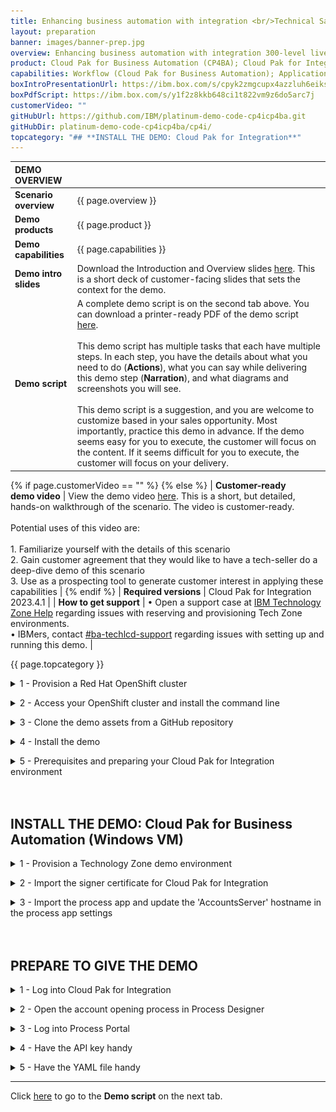 ```yaml
---
title: Enhancing business automation with integration <br/>Technical Sales Level 3 demo
layout: preparation
banner: images/banner-prep.jpg
overview: Enhancing business automation with integration 300-level live demo
product: Cloud Pak for Business Automation (CP4BA); Cloud Pak for Integration (CP4I)
capabilities: Workflow (Cloud Pak for Business Automation); Application integration (Cloud Pak for Integration)
boxIntroPresentationUrl: https://ibm.box.com/s/cpyk2zmgcupx4azzluh6eiks72j33ua3
boxPdfScript: https://ibm.box.com/s/y1f2z8kkb648ci1t822vm9z6do5arc7j
customerVideo: ""
gitHubUrl: https://github.com/IBM/platinum-demo-code-cp4icp4ba.git
gitHubDir: platinum-demo-code-cp4icp4ba/cp4i/
topcategory: "## **INSTALL THE DEMO: Cloud Pak for Integration**"
---
```


<span id="place1"></span>

<span id="top"></span>

| **DEMO OVERVIEW** | | 
| :---         | :--- |
| **Scenario overview** | {{ page.overview }} |
| **Demo products** | {{ page.product }} |
| **Demo capabilities** | {{ page.capabilities }} |
| **Demo intro slides** | Download the Introduction and Overview slides <a href="./files/Enhancing Business Automation with Integration Platinum Demo - Intro deck.pptx" target="_blank" rel="noreferrer">here</a>. This is a short deck of customer-facing slides that sets the context for the demo. |
| **Demo script** | A complete demo script is on the second tab above. You can download a printer-ready PDF of the demo script <a href="./files/Enhancing Business Automation with Integration Platinum Demo - PDF script.pdf" target="_blank" rel="noreferrer">here</a>.<br/><br/> This demo script has multiple tasks that each have multiple steps. In each step, you have the details about what you need to do (**Actions**), what you can say while delivering this demo step (**Narration**), and what diagrams and screenshots you will see.<br/><br/>This demo script is a suggestion, and you are welcome to customize based in your sales opportunity. Most importantly, practice this demo in advance. If the demo seems easy for you to execute, the customer will focus on the content. If it seems difficult for you to execute, the customer will focus on your delivery. |
{% if page.customerVideo == "" %}
{% else %}
| **Customer-ready <br/>demo video** | View the demo video <a href="{{ page.customerVideo }}" target="_blank" rel="noreferrer">here</a>. This is a short, but detailed, hands-on walkthrough of the scenario. The video is customer-ready.<br/><br/>Potential uses of this video are:<br/><br/>1. Familiarize yourself with the details of this scenario <br/>2. Gain customer agreement that they would like to have a tech-seller do a deep-dive demo of this scenario <br/>3. Use as a prospecting tool to generate customer interest in applying these capabilities |
{% endif %}
| **Required versions** | Cloud Pak for Integration 2023.4.1 |
| **How to get support** | • Open a support case at <a href="https://techzone.ibm.com/help" target="_blank" rel="noreferrer">IBM Technology Zone Help</a> regarding issues with reserving and provisioning Tech Zone environments.<br/>• IBMers, contact <a href="https://ibm.enterprise.slack.com/archives/C06HT5PHLN9" target="_blank" rel="noreferrer">#ba-techlcd-support</a>  regarding issues with setting up and running this demo. |

{{ page.topcategory }}

<details markdown="1">

<summary>1 - Provision a Red Hat OpenShift cluster</summary>

To provision your own Red Hat OpenShift cluster for the Cloud Pak for Integration, follow these steps: <br/>

1. To deploy a Red Hat OpenShift cluster, go <a href="https://techzone.ibm.com/my/reservations/create/63a3a25a3a4689001740dbb3" target="_blank" rel="noreferrer">here</a>. Select if you prefer to make a reservation now or schedule for later. 
<br/><img src="../integration/images/prep-image001.png" width="800" />
<br/>

2. If you do not have a sales opportunity, select the purpose **Practice / Self-Education** (1) for a 2-day reservation (which can be extended without any approvals to 6 days) and fill in the **Purpose description** (2).
<br/><img src="../integration/images/prep-image002.png" width="800" />
<br/>

3. Select the **Preferred Geography**.
<br/><img src="../integration/images/prep-image003.png" width="800" />
<br/>

4. Several additional fields will appear. Select **4.14** (1) as the OpenShift version, **ODF - 2TB** (2) for the storage, **16 vCPU x 64 GB - 100 GB ephemeral storage** (3) as the worker node flavor, accept the terms and conditions (4) and click **Submit**.
<br/><img src="../integration/images/prep-image004.png" width="800" />
<br/>

5. You will receive a few emails as the provisioning process continues. You should expect the final email to be sent after an hour. The final email should look similar to the following.
<br/><img src="../integration/images/prep-image005.png" width="800" />
<br/>

**[Go to top](#top)**

<br/><br/>

</details>

<span id="AccessOpenShift"></span>

<details markdown="1">

<summary>2 - Access your OpenShift cluster and install the command line</summary>


In this section, you access your OpenShift cluster and install the OpenShift command line tool. 

1. Open the **Reservation ID** link that was included in the "Reservation Ready on IBM Technology Zone" email.
<br/><img src="../integration/images/prep-image101.png" width="800" />
<br/>

2. Copy the kubeadmin **Password** (1) and open the OpenShift console by clicking on **Open your IBM Cloud environment** (2).
<br/><img src="../integration/images/prep-image102.png" width="800" />
<br/>

3. Use **kubeadmin** (1) as the user, paste the **Password** (2) and click **Login** (3).
<br/><img src="../integration/images/prep-image103.png" width="800" />
<br/>

4. On the web console page, click **?** (1), and select **Command line tools** (2).
<br/><img src="../integration/images/prep-image104.png" width="800" />
<br/>

5. Follow the links to install the OpenShift Command Line Interface (CLI) for your Operating System.
<br/><img src="../integration/images/prep-image105.png" width="800" />
<br/>

6. To configure the command line on your machine, click on the down arrow to the right of kubeadmin (1) and select **Copy login command**.
<br/><img src="../integration/images/prep-image106-1.png" width="800" />
</br>

7. Click on **Display token**.

8. Copy the **Login with this token** and run in the command line.
<br/><img src="../integration/images/prep-image106-2.png" width="800" />
</br>

You have successfully configured the Openshift command line on your machine.

<br/>

**[Go to top](#top)**

<br/><br/>

</details>

<span id="cloneGitHub"></span>

<details markdown="1">

<summary>3 - Clone the demo assets from a GitHub repository</summary>

To copy the repository you will need to have the Git CLI on your machine. If you don’t have it, follow the installation steps described in this <a href="https://github.com/git-guides/install-git" target="_blank" rel="noreferrer">page</a>, based on your operating system.


1. To download the scripts to install the demo, create a new directory, change to this newly created directory, and run the following command:

   ```git clone {{ page.gitHubUrl }}```

   <br/>

2. Change to the new {{ page.gitHubDir }} directory:
   
   ```cd {{ page.gitHubDir }}```

   <br/>

**[Go to top](#top)**

<br/><br/>

</details>

<span id="installDemo"></span>

<details markdown="1">

<summary>4 - Install the demo</summary>

1. To deploy the demo run:

   ```./deploy.sh```

   This will automatically deploy the resources into the CP4I namespace.


2. The deployment will take approximately 30-45 minutes to install. Wait for the deployment to complete. The URL and credentials will be shown once the installation is complete. 
   <img src="images/prep-image209.png" width="800" />

Your have installed the Cloud Pak for Integration ready to be configured.

**[Go to top](#top)**
</details>

<span id="installprereqs"></span>

<details markdown="1">

<summary>5 - Prerequisites and preparing your Cloud Pak for Integration environment</summary>

**Connect Cloud Pak for Integration to your endpoints**<br/>

Now, let's configure our services endpoints in Cloud Pak for Integration.<br/>

1.	Return to the command line and access the Platform Navigator using the provided URL. Copy and paste  the **Username** (1) and **Password** (2) from the command line output, and click **Sign In** (3).<br/><img src="images/prep-image209.png" width="800" /><br/><img src="images/prep-image210.png" width="800" /><br/>

2. You will be asked to provide a new password as you are using a temporary password. Provide a new password and click **Submit**. <br/><img src="images/prep-501.png" width="800" /><br/>

2. In the menu on the top left, open the **Design** folder (1) and select **Integrations** (2). <br/><img src="images/prep-44.png" width="800" /><br/>

3. Click on the **ace-designer-demo** entry. <br/><img src="images/prep-44-2.png" width="800" /><br/>

4. Click the **Catalog** icon to see a list of the available connectors. <br/><img src="images/prep-45.png" width="800" /><br/>

5. To configure the MQ connection, search for **'IBM MQ'** (1) and click **Connect** (2). <br/><img src="images/prep-46.png" width="800" /><br/>

6. Enter **'basicmq'** for the **Queue manager name** (1), **'basicmq-ibm-mq'** for the **Queue manager hostname** (2), and **'1414'** for the **Listener port number** (3). <br/><img src="images/prep-48.png" width="800" /><br/>

7. Enter **'SYSTEM.DEF.SVRCONN'** for the **Channel name** (1), and click **Connect** (2). <br/><img src="images/prep-49.png" width="800" /><br/>

8. Click **Continue**. <br/><img src="images/prep-50.png" width="800" /><br/>

9. Scroll to the top of the page, and click the **+** button to the right of the search bar. <br/><img src="images/prep-51.png" width="800" /><br/>

10. Access the API definition for the external account service <a href="https://raw.githubusercontent.com/IBM/platinum-demo-code-cp4icp4ba/main/cp4i/appConnect/CustomerAccountOpenAPIJSONServer.yaml" target="_blank" rel="noreferrer">here</a>. Download the file using **File** --> **Save Page as**.<br/><br/>

11. Assure **Import a connector file or API document** (1) is selected and select **Next** (2).
<br/><img src="images/prep-52.png" width="800" /><br/>

12. Select **OpenAPI** (1) for the Document type, use the downloaded **CustomerAccountOpenAPIJSONServer.yaml** file (2), and click **Next** (3). <br/><img src="images/prep-52-1.png" width="800" /><br/>

12. Click **Import API**. <br/><img src="images/prep-53.png" width="800" /><br/>

13. Search for **Customer Account** (1), and click **Connect** (2). <br/><img src="images/prep-54.png" width="800" /><br/>

14. Scroll down and click **Connect**.<br/><br/>

**Import flows to App Connect Designer**<br/>

1. Download the following two files: <br/> • <a href="https://raw.githubusercontent.com/IBM/platinum-demo-code-cp4icp4ba/main/cp4i/appConnect/MQExternalProvider.yaml" target="_blank" rel="noreferrer">MQ flow to simulate the acquired bank</a> <br/> • <a href="https://raw.githubusercontent.com/IBM/platinum-demo-code-cp4icp4ba/main/cp4i/appConnect/Accounts.yaml" target="_blank" rel="noreferrer">Accounts API flow that workflow will use</a><br/>

2. Import the **MQExternalProvider.yaml** file by clicking the **Dashboard** icon (1), then **New** (2), and then **Import flow…** (3). <br/><img src="images/prep-55.png" width="800" /><br/>

3. Use the downloaded **MQExternalProvider.yaml** file (1), and click **Import** (2). <br/><img src="images/prep-56.png" width="800" /><br/>

4. Start the imported flow by selecting **Start flow** (1). <br/><img src="images/prep-57.png" width="800" /><br/>

5. Repeat steps 2 - 4 for the **Accounts.yaml** file. This time, the flow is started by switching the toggle from **Stopped** to **Started**. <br/><img src="images/prep-58.png" width="800" /><br/>

<br/>
<br/>

**Test the flow**<br/>

1. Select the **Test** tab (1), **Get /Accounts/{customerId}** operation (2), and then the **Try it** tab (3). <br/><img src="images/prep-61.png" width="800" /><br/>

2. Scroll down and enter '**1234567890**' in the **customerId** field (1), and click **Send** (2). <br/><img src="images/prep-62.png" width="800" /><br/>

3. The first test will fail due to a known timeout issue with the error shown in the screenshot below. Click **Send** a second time to receive the correct response. <br/><img src="images/prep_63.png" width="800" /><br/>

4. You will see the following correct response. <br/><img src="images/prep-64.png" width="800" /><br/>

5. Three environmentally specific pieces of information are required to integrate the API into the workflow: the API URL, client ID and hostname. <br/><br/> Scroll to the top of the screen and save the **API URL** (1) and **client ID** (2).<br/><br/>The hostname is contained within the API URL. It is the portion between "https://" and the next "/". <br/><br/> The hostname will look like this: ademo-gw-gateway-cp4i.itzroks-120000k3ak-vzlud5-4b4a324f027aea19c5cbc0c3275c4656-0000.eu-de.containers.appdomain.cloud<br/><br/>Save the hostname, API URL and client ID.<br/><img src="images/prep-65.png" width="800" /><br/>

**[Go to top](#top)**

</details>

<br/>
<br/>

## **INSTALL THE DEMO: Cloud Pak for Business Automation (Windows VM)**

<details markdown="1">

<summary>1 - Provision a Technology Zone demo environment</summary>

1.  Reserve a Technology Zone demo environment <a href="https://techzone.ibm.com/collection/ibm-business-automation-traditional-and-on-premise/environments" target="_blank" rel="noreferrer">here</a>.

2. Wait until your reservation status is **Ready** on the IBM Technology Zone’s **My Library → My Reservations** page. (You can either keep refreshing the My Reservation page or wait for a confirmation email.)<br/><br/>When your reservation is **Ready**, click the reservation tile to view the reservation details.<br/><img src="images/prep-res-ready.png" width="300" /><br/>

3. On the reservation details page, copy or bookmark the **Published services** links for **BAW Workflow Center** and **BAW Process Portal**.<br/><br/>When your reservation is **Ready**, click the reservation tile to view the reservation details.<br/><img src="images/prep-published-services.png" width="800" /><br/>

**[Go to top](#top)**

<br/><br/>

</details>

<span id="ImportCertificate"></span>

<details markdown="1">

<summary>2 - Import the signer certificate for Cloud Pak for Integration</summary>

1. Open the BAW **VM Remote Console.** Use the links on the reservation page. Open the link on the left. Then click to open the console in **Full screen**.<br/><img src="images/prep-baw-remote.png" width="300" /><br/>

2. Click the red **Ctrl+Alt+Del** button. <br/><br/> <img src="images/pre-ba-vm-button.png" width="300" /><br/>

3. Click **Yes** on the **Networks** dialog box.

   <inline-notification text="The first time you access the VM, you will be presented with the network option below. It is imperative to select YES. (Otherwise, the VM will not be properly configured for this demo.)"></inline-notification>
   <img src="images/prep-networks-yes.png" width="300" />


4. On the Windows desktop, double-click the **WebSphere Console** shortcut to open the WebSphere Console.<br/> <img src="images/prep-websphere-console.png" width="300" /><br/>

5. Click **Advanced…**, then **Accept the Risk and Continue** to continue past the security warning.<br/><br/>

6. Enter '**admin**' as the **User ID** and '**admin**' as the **Password**. <br/> <img src="images/prep-2.png" width="800" /><br/>

7. Open **Security** (1) and click **SSL certificate and key management** (2). <br/> <img src="images/prep-3.png" width="800" />

8. Click **Key stores and certificates**. <br/> <img src="images/prep-4.png" width="800" /><br/>

9. Click **CellDefaultTrustStore**. <br/> <img src="images/prep-5.png" width="800" />

10. Click **Signer certificates**. <br/> <img src="images/prep-6.png" width="800" /><br/>

11. Click **Retrieve from port**. <br/> <img src="images/prep-7.png" width="800" /><br/>

12. For **Host**, enter your Cloud Pak for Integration ROKS hostname. For **Port**, enter '**443**'. For **Alias**, enter '**integration-1**'. Click **Retrieve signer information**. <br/><img src="images/prep-8.png" width="800" /><br/>

13. Click **Apply**.<br/> <img src="images/prep-9.png" width="800" /><br/>

14. Click **Save**. <br/><img src="images/prep-10.png" width="800" /><br/>

15. The new certificate is now added. <br/><img src="images/prep-11.png" width="800" /><br/>

You can now close the BAW VM console window.

**[Go to top](#top)**

<br/><br/>

</details>

<span id="ImportProcessFlow"></span>

<details markdown="1">

<summary>3 - Import the process app and update the 'AccountsServer' hostname in the process app settings</summary>


Before completing this section, download the Select the **<a href="https://raw.githubusercontent.com/ibm/platinum-demos/master/docs/300-enhancing-ba-with-integration/New_Account_Opening.twx" target="_blank" rel="noreferrer">New Account Opening.twx</a>** file.<br/><br/>

1. Using a browser on your local computer, open **BAW Workflow Center** using the Published Services link from the top of the Technology Zone reservation page.<br/>

2. Log in to **Workflow Center** using '**admin**' as both the **User name** and **Password**. <br/> <img src="images/prep-82.png" width="800" /><br/>

3. Click **Process Apps**. <br/><img src="images/prep-73.png" width="800" /><br/>

4. Click **Import**. <br/> <img src="images/prep-74.png" width="800" /><br/>

5. Click **Browse**. <br/> <img src="images/prep-75.png" width="800" /><br/>

6. Select the **New_Account_Opening.twx** file (1). Click **Open** (2). <br/> <img src="images/prep-76.png" width="800" /><br/>

7. Click **OK**. <br/> <img src="images/prep-77.png" width="800" /><br/>

8. Wait for the import to complete. Click **New Account Opening**. <br/> <img src="images/prep-78.png" width="800" /><br/>

9. Click the **Servers** tab. <br/> <img src="images/prep-79.png" width="800" /><br/>

10. In **Process App Settings**, **AccountsServer** must be updated with the hostname of your Cloud Pak for Integration ROKS environment. Set **Hostname** to the hostname of your Cloud Pak for Integration ROKS environment. <br/> <img src="images/prep-80.png" width="800" /><br/>

<br/>

**[Go to top](#top)**

</details>
<br/>
<br/>

## **PREPARE TO GIVE THE DEMO**

<details markdown="1">

<summary>1 - Log into Cloud Pak for Integration</summary>

1.	Open **Cloud Pak for Integration** using your username (1), credentials (2) and click **Login** (3).<br/><img src="images/prep-image210.png" width="800" /><br/>

2. In the menu on the top left, open the **Design** folder (1) and select **Integrations** (2). <br/><img src="images/prep-44.png" width="800" /><br/>

3. Click on the **ace-designer-demo** entry. <br/><img src="images/prep-44-2.png" width="800" /><br/>

<br/>

**[Go to top](#top)**

<br/><br/>

</details>

<span id="ProcessDesigner"></span>

<details markdown="1">

<summary>2 - Open the account opening process in Process Designer</summary>

1. Using Firefox on your local computer, open **BAW Workflow Center** using the Published Services link from the top of the Technology Zone reservation page.
   <inline-notification text="Using separate browsers for Process Designer vs. Process Portal prevents the logins from colliding with each other."> </inline-notification>

2. Log in to **Workflow Center** using '**admin**' as both the **User name** and **Password**. <br/> <img src="images/prep-82.png" width="800" /><br/>

3. Click **Process Apps**. <br/> <img src="images/prep-83.png" width="800" /><br/>

4. Click **New Account Opening**. <br/> <img src="images/prep-84.png" width="800" /><br/>

5. Click **Processes** (1) and then **New Account (Current Workflow)** (2). <br/> <img src="images/prep-85.png" width="800" /><br/>

6. The **New Account (Current Workflow)** process definition is now open. <br/> <img src="images/prep-86.png" width="800" /><br/>

<br/>

**[Go to top](#top)**

<br/><br/>

</details>

<span id="ProcessPortal"></span>

<details markdown="1">

<summary>3 - Log into Process Portal</summary>

1. Using Chrome on your local computer, open **BAW Process Portal** using the Published Services link from the top of the Technology Zone reservation page.
   <inline-notification text="Using separate browsers for Process Designer vs. Process Portal prevents the logins from colliding with each other."> </inline-notification>

2. Log in with **'assistant'** as the **Username** and **'passw0rd'** as the **Password**. <br/> <img src="images/prep-88.png" width="800" /><br/>

3. **Process Portal** is now open. <br/> <img src="images/prep-89.png" width="800" /><br/>


**[Go to top](#top)**

<br/><br/>

</details>

<span id="APIKeyHandy"></span>

<details markdown="1">

<summary>4 - Have the API key handy</summary>

The very last step of the Cloud Pak for Integration installation (above) required you to save the API key (**client ID**).

In the demo script, you will be required to enter the Cloud Pak for Integration API key into the process application. Make sure the API key is easily accessible.

<inline-notification text="For easy access, store the API key in the Windows clipboard."> </inline-notification>


**[Go to top](#top)**

<br/><br/>

</details>

<span id="YAMLFileHandy"></span>

<details markdown="1">

<summary>5 - Have the YAML file handy</summary>

In the demo script, you will be required to use the OpenAPI 3.0 YAML file to discover the API. Download the YAML file **<a href="./Accounts-openapi.yaml.zip" target="_blank" rel="noreferrer">here</a>**.

**[Go to top](#top)**

</details>

***

Click [here](demo-script) to go to the **Demo script** on the next tab.